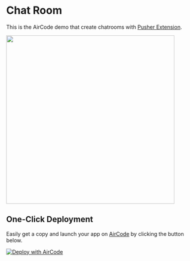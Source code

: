 # Chat Room

This is the AirCode demo that create chatrooms with [Pusher Extension](https://github.com/AirCodeLabs/aircode/tree/main/extensions/aircode-pusher).

<img src="https://aircode-yvo.b-cdn.net/resource/1691746128516-r1qr90nu9f.jpg" width="450">

## One-Click Deployment

Easily get a copy and launch your app on [AirCode](https://aircode.io/) by clicking the button below.

[![Deploy with AirCode](https://aircode.io/aircode-deploy-button.svg)](https://aircode.io/dashboard?owner=AirCodeLabs&repo=aircode&branch=main&path=examples%2Frealtime-chat-room&appname=realtime-chat-room)